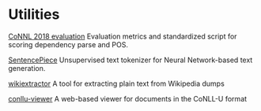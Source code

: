 # Utilities

[CoNNL 2018 evaluation](http://universaldependencies.org/conll18/evaluation.html)
Evaluation metrics and standardized script for scoring dependency parse and POS.

[SentencePiece](https://github.com/google/sentencepiece)
Unsupervised text tokenizer for Neural Network-based text generation.

[wikiextractor](https://github.com/attardi/wikiextractor)
A tool for extracting plain text from Wikipedia dumps

[conllu-viewer](https://github.com/rug-compling/conllu-viewer)
A web-based viewer for documents in the CoNLL-U format
